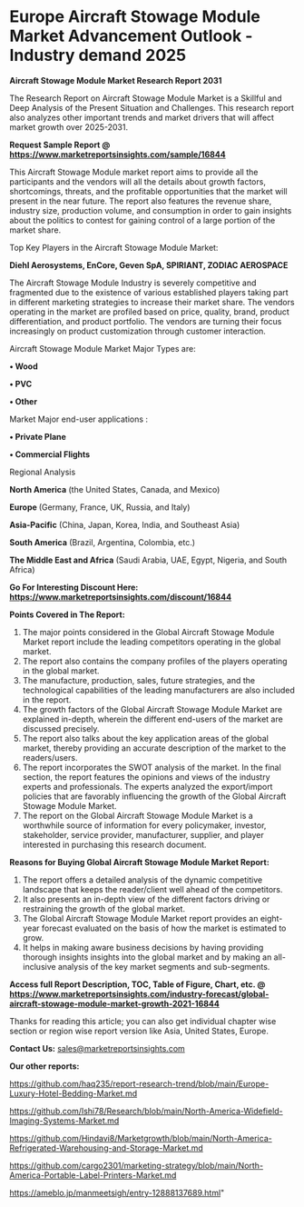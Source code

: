  # Europe Aircraft Stowage Module Market Advancement Outlook - Industry demand 2025

<strong>Aircraft Stowage Module Market Research Report 2031</strong>

The Research Report on Aircraft Stowage Module Market is a Skillful and Deep Analysis of the Present Situation and Challenges. This research report also analyzes other important trends and market drivers that will affect market growth over 2025-2031.

<strong>Request Sample Report @ <a href=https://www.marketreportsinsights.com/sample/16844>https://www.marketreportsinsights.com/sample/16844</a></strong>

This Aircraft Stowage Module market report aims to provide all the participants and the vendors will all the details about growth factors, shortcomings, threats, and the profitable opportunities that the market will present in the near future. The report also features the revenue share, industry size, production volume, and consumption in order to gain insights about the politics to contest for gaining control of a large portion of the market share.

Top Key Players in the Aircraft Stowage Module Market:

<strong>Diehl Aerosystems, EnCore, Geven SpA, SPIRIANT, ZODIAC AEROSPACE</strong>

The Aircraft Stowage Module Industry is severely competitive and fragmented due to the existence of various established players taking part in different marketing strategies to increase their market share. The vendors operating in the market are profiled based on price, quality, brand, product differentiation, and product portfolio. The vendors are turning their focus increasingly on product customization through customer interaction.

Aircraft Stowage Module Market Major Types are:

<strong>• Wood

• PVC

• Other</strong>

Market Major end-user applications :

<strong>• Private Plane

• Commercial Flights</strong>

Regional Analysis

</u><strong><b>North America</b></strong> (the United States, Canada, and Mexico)

<strong><b>Europe </b></strong>(Germany, France, UK, Russia, and Italy)

<strong><b>Asia-Pacific</b></strong> (China, Japan, Korea, India, and Southeast Asia)

<strong><b>South America</b></strong> (Brazil, Argentina, Colombia, etc.)

<strong><b>The Middle East and Africa</b></strong> (Saudi Arabia, UAE, Egypt, Nigeria, and South Africa)

<strong>Go For Interesting Discount Here: <a href=https://www.marketreportsinsights.com/discount/16844>https://www.marketreportsinsights.com/discount/16844</a></strong>

<strong>Points Covered in The Report:</strong>
<ol>
  <li>The major points considered in the Global Aircraft Stowage Module Market report include the leading competitors operating in the global market.</li>
  <li>The report also contains the company profiles of the players operating in the global market.</li>
  <li>The manufacture, production, sales, future strategies, and the technological capabilities of the leading manufacturers are also included in the report.</li>
  <li>The growth factors of the Global Aircraft Stowage Module Market are explained in-depth, wherein the different end-users of the market are discussed precisely.</li>
  <li>The report also talks about the key application areas of the global market, thereby providing an accurate description of the market to the readers/users.</li>
  <li>The report incorporates the SWOT analysis of the market. In the final section, the report features the opinions and views of the industry experts and professionals. The experts analyzed the export/import policies that are favorably influencing the growth of the Global Aircraft Stowage Module Market.</li>
  <li>The report on the Global Aircraft Stowage Module Market is a worthwhile source of information for every policymaker, investor, stakeholder, service provider, manufacturer, supplier, and player interested in purchasing this research document.</li>
</ol>
<strong>Reasons for Buying Global Aircraft Stowage Module Market Report:</strong>

<ol>
  <li>The report offers a detailed analysis of the dynamic competitive landscape that keeps the reader/client well ahead of the competitors.</li>
  <li>It also presents an in-depth view of the different factors driving or restraining the growth of the global market.</li>
  <li>The Global Aircraft Stowage Module Market report provides an eight-year forecast evaluated on the basis of how the market is estimated to grow.</li>
  <li>It helps in making aware business decisions by having providing thorough insights insights into the global market and by making an all-inclusive analysis of the key market segments and sub-segments.</li>
</ol>
<strong>Access full Report Description, TOC, Table of Figure, Chart, etc. @ <a href=https://www.marketreportsinsights.com/industry-forecast/global-aircraft-stowage-module-market-growth-2021-16844>https://www.marketreportsinsights.com/industry-forecast/global-aircraft-stowage-module-market-growth-2021-16844</a></strong>


Thanks for reading this article; you can also get individual chapter wise section or region wise report version like Asia, United States, Europe.

<strong>Contact Us:</strong>
sales@marketreportsinsights.com

<strong>Our other reports:</strong>

<a href=https://github.com/haq235/report-research-trend/blob/main/Europe-Luxury-Hotel-Bedding-Market.md>https://github.com/haq235/report-research-trend/blob/main/Europe-Luxury-Hotel-Bedding-Market.md</a>

<a href=https://github.com/Ishi78/Research/blob/main/North-America-Widefield-Imaging-Systems-Market.md>https://github.com/Ishi78/Research/blob/main/North-America-Widefield-Imaging-Systems-Market.md</a>

<a href=https://github.com/Hindavi8/Marketgrowth/blob/main/North-America-Refrigerated-Warehousing-and-Storage-Market.md>https://github.com/Hindavi8/Marketgrowth/blob/main/North-America-Refrigerated-Warehousing-and-Storage-Market.md</a>

<a href=https://github.com/cargo2301/marketing-strategy/blob/main/North-America-Portable-Label-Printers-Market.md>https://github.com/cargo2301/marketing-strategy/blob/main/North-America-Portable-Label-Printers-Market.md</a>

<a href=https://ameblo.jp/manmeetsigh/entry-12888137689.html>https://ameblo.jp/manmeetsigh/entry-12888137689.html</a>"
